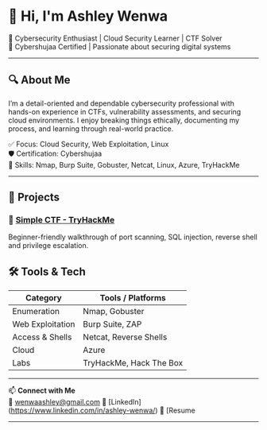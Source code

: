 # 👋 Hi, I'm Ashley Wenwa

🎯 Cybersecurity Enthusiast | Cloud Security Learner | CTF Solver  
📜 Cybershujaa Certified | Passionate about securing digital systems

---

## 🔍 About Me
I’m a detail-oriented and dependable cybersecurity professional with hands-on experience in CTFs, vulnerability assessments, and securing cloud environments. I enjoy breaking things ethically, documenting my process, and learning through real-world practice.

✅ Focus: Cloud Security, Web Exploitation, Linux  
🛡️ Certification: Cybershujaa  
🧠 Skills: Nmap, Burp Suite, Gobuster, Netcat, Linux, Azure, TryHackMe  

---

## 🔐 Projects

### 🔹 [Simple CTF - TryHackMe](https://github.com/yourusername/simple-ctf-writeup)
Beginner-friendly walkthrough of port scanning, SQL injection, reverse shell and privilege escalation.

## 🛠️ Tools & Tech

| Category        | Tools / Platforms |
|----------------|------------------|
| Enumeration     | Nmap, Gobuster   |
| Web Exploitation| Burp Suite, ZAP |
| Access & Shells | Netcat, Reverse Shells |
| Cloud           | Azure |
| Labs            | TryHackMe, Hack The Box |

---

📫 **Connect with Me**  
📧 wenwaashley@gmail.com
🔗 [LinkedIn] (https://www.linkedin.com/in/ashley-wenwa/)
💾 [Resume

---
